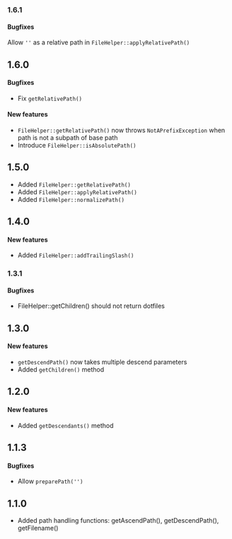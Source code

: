 ### 1.6.1

#### Bugfixes

Allow `''` as a relative path in `FileHelper::applyRelativePath()`

## 1.6.0

#### Bugfixes

* Fix `getRelativePath()`

#### New features

* `FileHelper::getRelativePath()` now throws `NotAPrefixException` when path is
  not a subpath of base path
* Introduce `FileHelper::isAbsolutePath()`

## 1.5.0

* Added `FileHelper::getRelativePath()`
* Added `FileHelper::applyRelativePath()`
* Added `FileHelper::normalizePath()`

## 1.4.0

#### New features

* Added `FileHelper::addTrailingSlash()`

### 1.3.1

#### Bugfixes

* FileHelper::getChildren() should not return dotfiles

## 1.3.0

#### New features

* `getDescendPath()` now takes multiple descend parameters
* Added `getChildren()` method

## 1.2.0

#### New features

* Added `getDescendants()` method

## 1.1.3

#### Bugfixes

* Allow `preparePath('')` 

## 1.1.0
* Added path handling functions: getAscendPath(), getDescendPath(), getFilename()
